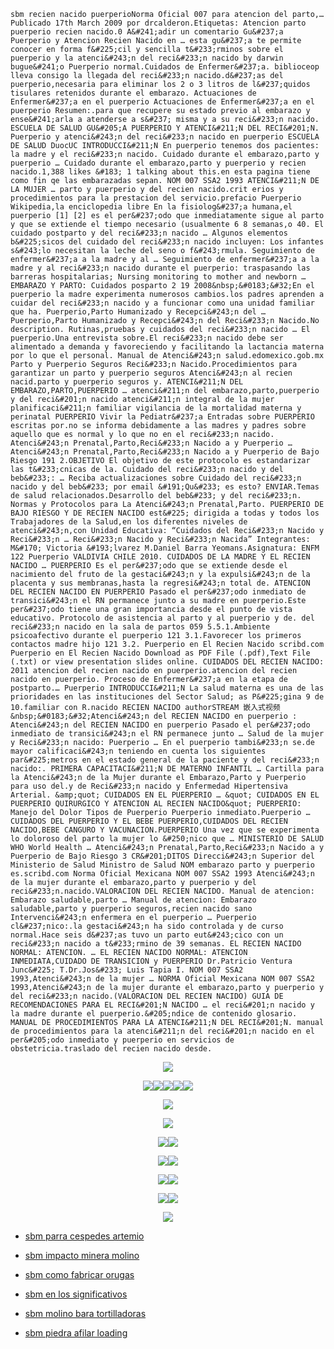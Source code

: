 
```
sbm recien nacido puerperioNorma Oficial 007 para atencion del parto,… Publicado 17th March 2009 por drcalderon.Etiquetas: Atencion parto puerperio recien nacido.0 A&#241;adir un comentario Gu&#237;a Puerperio y Atencion Recien Nacido en … esta gu&#237;a te permite conocer en forma f&#225;cil y sencilla t&#233;rminos sobre el puerperio y la atenci&#243;n del reci&#233;n nacido by darwin bugue&#241;o Puerperio normal.Cuidados de Enfermer&#237;a. biblioceop lleva consigo la llegada del reci&#233;n nacido.d&#237;as del puerperio,necesaria para eliminar los 2 o 3 litros de l&#237;quidos tisulares retenidos durante el embarazo. Actuaciones de Enfermer&#237;a en el puerperio Actuaciones de Enfermer&#237;a en el puerperio Resumen:.para que recupere su estado previo al embarazo y ense&#241;arla a atenderse a s&#237; misma y a su reci&#233;n nacido. ESCUELA DE SALUD GU&#205;A PUERPERIO Y ATENCI&#211;N DEL RECI&#201;N. Puerperio y atenci&#243;n del reci&#233;n nacido en puerperio ESCUELA DE SALUD DuocUC INTRODUCCI&#211;N En puerperio tenemos dos pacientes: la madre y el reci&#233;n nacido. Cuidado durante el embarazo,parto y puerperio … Cuidado durante el embarazo,parto y puerperio y recien nacido.1,388 likes &#183; 1 talking about this.en esta pagina tiene como fin qe las embarazadas sepan. NOM 007 SSA2 1993 ATENCI&#211;N DE LA MUJER … parto y puerperio y del recien nacido.crit erios y procedimientos para la prestacion del servicio.prefacio Puerperio Wikipedia,la enciclopedia libre En la fisiolog&#237;a humana,el puerperio [1] [2] es el per&#237;odo que inmediatamente sigue al parto y que se extiende el tiempo necesario (usualmente 6 8 semanas,o 40. El cuidado postparto y del reci&#233;n nacido … Algunos elementos b&#225;sicos del cuidado del reci&#233;n nacido incluyen: Los infantes s&#243;lo necesitan la leche del seno o f&#243;rmula. Seguimiento de enfermer&#237;a a la madre y al … Seguimiento de enfermer&#237;a a la madre y al reci&#233;n nacido durante el puerperio: traspasando las barreras hospitalarias; Nursing monitoring to mother and newborn … EMBARAZO Y PARTO: Cuidados posparto 2 19 2008&nbsp;&#0183;&#32;En el puerperio la madre experimenta numerosos cambios.los padres aprenden a cuidar del reci&#233;n nacido y a funcionar como una unidad familiar que ha. Puerperio,Parto Humanizado y Recepci&#243;n del … Puerperio,Parto Humanizado y Recepci&#243;n del Reci&#233;n Nacido.No description. Rutinas,pruebas y cuidados del reci&#233;n nacido … El puerperio.Una entrevista sobre.El reci&#233;n nacido debe ser alimentado a demanda y favoreciendo y facilitando la lactancia materna por lo que el personal. Manual de Atenci&#243;n salud.edomexico.gob.mx Parto y Puerperio Seguros Reci&#233;n Nacido.Procedimientos para garantizar un parto y puerperio seguros Atenci&#243;n al recien nacid.parto y puerperio seguros y. ATENCI&#211;N DEL EMBARAZO,PARTO,PUERPERIO … atenci&#211;n del embarazo,parto,puerperio y del reci&#201;n nacido atenci&#211;n integral de la mujer planificaci&#211;n familiar vigilancia de la mortalidad materna y perinatal PUERPERIO Vivir la Pediatr&#237;a Entradas sobre PUERPERIO escritas por.no se informa debidamente a las madres y padres sobre aquello que es normal y lo que no en el reci&#233;n nacido. Atenci&#243;n Prenatal,Parto,Reci&#233;n Nacido a y Puerperio … Atenci&#243;n Prenatal,Parto,Reci&#233;n Nacido a y Puerperio de Bajo Riesgo 191 2.OBJETIVO El objetivo de este protocolo es estandarizar las t&#233;cnicas de la. Cuidado del reci&#233;n nacido y del beb&#233;: … Reciba actualizaciones sobre Cuidado del reci&#233;n nacido y del beb&#233; por email &#191;Qu&#233; es esto? ENVIAR.Temas de salud relacionados.Desarrollo del beb&#233; y del reci&#233;n. Normas y Protocolos para La Atenci&#243;n Prenatal,Parto. PUERPERIO DE BAJO RIESGO Y DE RECIEN NACIDO est&#225; dirigida a todas y todos los Trabajadores de la Salud,en los diferentes niveles de atenci&#243;n,con Unidad Educativa: “Cuidados del Reci&#233;n Nacido y Reci&#233;n … Reci&#233;n Nacido y Reci&#233;n Nacida” Integrantes: M&#170; Victoria &#193;lvarez M.Daniel Barra Yeomans.Asignatura: ENFM 122 Puerperio VALDIVIA CHILE 2010. CUIDADOS DE LA MADRE Y EL RECIEN NACIDO … PUERPERIO Es el per&#237;odo que se extiende desde el nacimiento del fruto de la gestaci&#243;n y la expulsi&#243;n de la placenta y sus membranas,hasta la regresi&#243;n total de. ATENCION DEL RECIEN NACIDO EN PUERPERIO Pasado el per&#237;odo inmediato de transici&#243;n el RN permanece junto a su madre en puerperio.Este per&#237;odo tiene una gran importancia desde el punto de vista educativo. Protocolo de asistencia al parto y al puerperio y de. del reci&#233;n nacido en la sala de partos 059 5.5.1.Ambiente psicoafectivo durante el puerperio 121 3.1.Favorecer los primeros contactos madre hijo 121 3.2. Puerperio en El Recien Nacido scribd.com Puerperio en El Recien Nacido Download as PDF File (.pdf),Text File (.txt) or view presentation slides online. CUIDADOS DEL RECIEN NACIDO: 2011 atencion del recien nacido en puerperio.atencion del recien nacido en puerperio. Proceso de Enfermer&#237;a en la etapa de postparto.… Puerperio INTRODUCCI&#211;N La salud materna es una de las prioridades en las instituciones del Sector Salud; as P&#225;gina 9 de 10.familiar con R.nacido RECIEN NACIDO authorSTREAM 嵌入式视频&nbsp;&#0183;&#32;Atenci&#243;n del RECIEN NACIDO en puerperio : Atenci&#243;n del RECIEN NACIDO en puerperio Pasado el per&#237;odo inmediato de transici&#243;n el RN permanece junto … Salud de la mujer y Reci&#233;n nacido: Puerperio … En el puerperio tambi&#233;n se.de mayor calificaci&#243;n teniendo en cuenta los siguientes par&#225;metros en el estado general de la paciente y del reci&#233;n nacido:. PRIMERA CAPACITACI&#211;N DE MATERNO INFANTIL … Cartilla para la Atenci&#243;n de la Mujer durante el Embarazo,Parto y Puerperio para uso del.y de Reci&#233;n nacido y Enfermedad Hipertensiva Arterial. &amp;quot; CUIDADOS EN EL PUERPERIO … &quot; CUIDADOS EN EL PUERPERIO QUIRURGICO Y ATENCION AL RECIEN NACIDO&quot; PUERPERIO: Manejo del Dolor Tipos de Puerperio Puerperio inmediato.Puerperio … CUIDADOS DEL PUERPERIO Y EL BEBE PUERPERIO,CUIDADOS DEL RECIEN NACIDO,BEBE CANGURO Y VACUNACION.PUERPERIO Una vez que se experimenta lo doloroso del parto la mujer lo &#250;nico que … MINISTERIO DE SALUD WHO World Health … Atenci&#243;n Prenatal,Parto,Reci&#233;n Nacido a y Puerperio de Bajo Riesgo 3 CR&#201;DITOS Direcci&#243;n Superior del Ministerio de Salud Ministro de Salud NOM embarazo parto y puerperio es.scribd.com Norma Oficial Mexicana NOM 007 SSA2 1993 Atenci&#243;n de la mujer durante el embarazo,parto y puerperio y del reci&#233;n.nacido.VALORACION DEL RECIEN NACIDO. Manual de atencion: Embarazo saludable,parto … Manual de atencion: Embarazo saludable,parto y puerperio seguros,recien nacido sano Intervenci&#243;n enfermera en el puerperio … Puerperio cl&#237;nico:.la gestaci&#243;n ha sido controlada y de curso normal.Hace seis d&#237;as tuvo un parto eut&#243;cico con un reci&#233;n nacido a t&#233;rmino de 39 semanas. EL RECIEN NACIDO NORMAL: ATENCION. … EL RECIEN NACIDO NORMAL: ATENCION INMEDIATA,CUIDADO DE TRANSICION y PUERPERIO Dr.Patricio Ventura Junc&#225; T.Dr.Jos&#233; Luis Tapia I. NOM 007 SSA2 1993,Atenci&#243;n de la mujer … NORMA Oficial Mexicana NOM 007 SSA2 1993,Atenci&#243;n de la mujer durante el embarazo,parto y puerperio y del reci&#233;n nacido.(VALORACION DEL RECIEN NACIDO) GUIA DE RECOMENDACIONES PARA EL RECI&#201;N NACIDO … el reci&#201;n nacido y la madre durante el puerperio.&#205;ndice de contenido glosario. MANUAL DE PROCEDIMIENTOS PARA LA ATENCI&#211;N DEL RECI&#201;N. manual de procedimientos para la atenci&#211;n del reci&#201;n nacido en el per&#205;odo inmediato y puerperio en servicios de obstetricia.traslado del recien nacido desde. 
```

<div align="center">

<a href="https://es-crusher.shibang-china.com/github&k=sbm+recien+nacido+puerperio"><img src="https://static.shibang-china.com/es/crusher/logo.jpg"></a>

<a href="https://es-crusher.shibang-china.com/github&k=sbm+recien+nacido+puerperio"><img src="https://static.shibang-china.com/es/crusher/index.jpg"></a><a href="https://es-crusher.shibang-china.com/material.htmlgithub&k=sbm+recien+nacido+puerperio"><img src="https://static.shibang-china.com/es/crusher/material.jpg"></a><a href="https://es-crusher.shibang-china.com/application.htmlgithub&k=sbm+recien+nacido+puerperio"><img src="https://static.shibang-china.com/es/crusher/application.jpg"></a><a href="https://es-crusher.shibang-china.com/aboutus.htmlgithub&k=sbm+recien+nacido+puerperio"><img src="https://static.shibang-china.com/es/crusher/aboutus.jpg"></a><a href="https://es-crusher.shibang-china.com/contact.htmlgithub&k=sbm+recien+nacido+puerperio"><img src="https://static.shibang-china.com/es/crusher/contact.jpg"></a>

<a href="https://es-crusher.shibang-china.com/github&k=sbm+recien+nacido+puerperio"><img src="https://static.shibang-china.com/es/crusher/banner.jpg"></a>

<a href="https://swt.shibang-china.com/github&k=sbm+recien+nacido+puerperio"><img src="https://static.shibang-china.com/es/crusher/text.jpg"></a>

<a href="https://swt.shibang-china.com/github&k=sbm+recien+nacido+puerperio"><img src="https://static.shibang-china.com/es/crusher/chat.jpg"></a><a href="https://es-crusher.shibang-china.com/contact.htmlgithub&k=sbm+recien+nacido+puerperio"><img src="https://static.shibang-china.com/es/crusher/message.jpg"></a>

<a href="https://es-crusher.shibang-china.com/products/pe.htmlgithub&k=sbm+recien+nacido+puerperio"><img src="https://static.shibang-china.com/es/crusher/pe.jpg"></a><a href="https://es-crusher.shibang-china.com/products/pf.htmlgithub&k=sbm+recien+nacido+puerperio"><img src="https://static.shibang-china.com/es/crusher/pf.jpg"></a>

<a href="https://es-crusher.shibang-china.com/products/hpt.htmlgithub&k=sbm+recien+nacido+puerperio"><img src="https://static.shibang-china.com/es/crusher/hpt.jpg"></a><a href="https://es-crusher.shibang-china.com/products/vsi.htmlgithub&k=sbm+recien+nacido+puerperio"><img src="https://static.shibang-china.com/es/crusher/vsi.jpg"></a>

<a href="https://es-crusher.shibang-china.com/products/klv.htmlgithub&k=sbm+recien+nacido+puerperio"><img src="https://static.shibang-china.com/es/crusher/klv.jpg"></a><a href="https://es-crusher.shibang-china.com/products/portable.htmlgithub&k=sbm+recien+nacido+puerperio"><img src="https://static.shibang-china.com/es/crusher/portable.jpg"></a>

<a href="https://swt.shibang-china.com/github&k=sbm+recien+nacido+puerperio"><img src="https://static.shibang-china.com/es/crusher/case.jpg"></a>

</div>


* [sbm parra cespedes artemio](sbm%20parra%20cespedes%20artemio.md)

* [sbm impacto minera molino](sbm%20impacto%20minera%20molino.md)

* [sbm como fabricar orugas](sbm%20como%20fabricar%20orugas.md)

* [sbm en los significativos](sbm%20en%20los%20significativos.md)

* [sbm molino bara tortilladoras](sbm%20molino%20bara%20tortilladoras.md)

* [sbm piedra afilar loading](sbm%20piedra%20afilar%20loading.md)